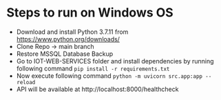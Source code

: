# Steps to run on Windows OS
- Download and install Python 3.7.11 from https://www.python.org/downloads/
- Clone Repo -> main branch
- Restore MSSQL Database Backup
- Go to IOT-WEB-SERVICES folder and install dependencies by running following command
``` pip install -r requirements.txt ```
- Now execute following command
``` python -m uvicorn src.app:app --reload ```
- API will be available at http://localhost:8000/healthcheck
